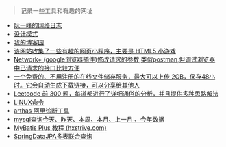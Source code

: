 > 记录一些工具和有趣的网址

- [阮一峰的网络日志](http://www.ruanyifeng.com)
- [设计模式](https://refactoringguru.cn/design-patterns/factory-method)
- [我的博客园](https://www.cnblogs.com/luckysong/)
- [该网站收集了一些有趣的网页小程序，主要是 HTML5 小游戏](https://fuun.fun/)
- [Network+ (google浏览器插件)修改请求的参数,类似postman,但调试浏览器中已请求的接口比较方便](https://chrome.google.com/webstore/detail/network%2B/nfeeojenagochlldompjclkogikjlhlf?hl=zh-CN)
- [一个免费的、不用注册的在线文件储存服务，最大可以上传 2GB，保存48小时。它会自动生成下载链接，可以分享给其他人](https://sendfiles.online/)
- [Leetcode 前 300 题，每道都进行了详细通俗的分析，并且提供多种思路解法](https://leetcode.wang/leetCode-1-Two-Sum.html)
- [LINUX命令](https://juejin.cn/post/6938385978004340744)
- [arthas 阿里诊断工具]()
- [mysql查询今天、昨天、本周、本月、上一月 、今年数据](https://www.cnblogs.com/shuilangyizu/p/8805384.html)
- [MyBatis Plus 教程 (hxstrive.com)](https://www.hxstrive.com/subject/mybatis_plus.htm?id=313)
- [SpringDataJPA多表联合查询](https://zhuanlan.zhihu.com/p/108016975)